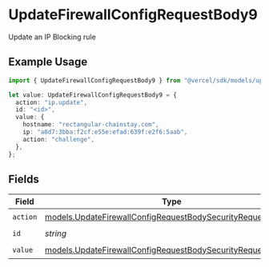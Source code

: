 # UpdateFirewallConfigRequestBody9

Update an IP Blocking rule

## Example Usage

```typescript
import { UpdateFirewallConfigRequestBody9 } from "@vercel/sdk/models/updatefirewallconfigop.js";

let value: UpdateFirewallConfigRequestBody9 = {
  action: "ip.update",
  id: "<id>",
  value: {
    hostname: "rectangular-chainstay.com",
    ip: "a8d7:3bba:f2cf:e55e:efad:639f:e2f6:5aab",
    action: "challenge",
  },
};
```

## Fields

| Field                                                                                                                              | Type                                                                                                                               | Required                                                                                                                           | Description                                                                                                                        |
| ---------------------------------------------------------------------------------------------------------------------------------- | ---------------------------------------------------------------------------------------------------------------------------------- | ---------------------------------------------------------------------------------------------------------------------------------- | ---------------------------------------------------------------------------------------------------------------------------------- |
| `action`                                                                                                                           | [models.UpdateFirewallConfigRequestBodySecurityRequest9Action](../models/updatefirewallconfigrequestbodysecurityrequest9action.md) | :heavy_check_mark:                                                                                                                 | N/A                                                                                                                                |
| `id`                                                                                                                               | *string*                                                                                                                           | :heavy_check_mark:                                                                                                                 | N/A                                                                                                                                |
| `value`                                                                                                                            | [models.UpdateFirewallConfigRequestBodySecurityRequest9Value](../models/updatefirewallconfigrequestbodysecurityrequest9value.md)   | :heavy_check_mark:                                                                                                                 | N/A                                                                                                                                |